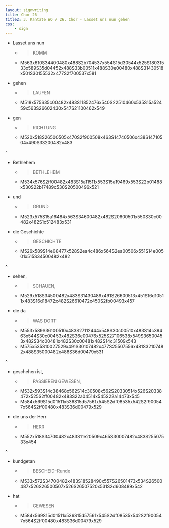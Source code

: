 ```yaml
---
layout: signwriting
title: Chor 26
title2: 3. Kantate WO / 26. Chor - Lasset uns nun gehen
css:
    - sign
---
```


<!--
https://www.signbank.org/signpuddle2.0/searchword.php
https://www.sutton-signwriting.io/signmaker
-->

- Lasset uns nun
  + > KOMM
  + M563x610S34400480x488S2b704537x554S15d30544x525S18031533x589S35d04452x488S33b00511x488S30e00480x488S31430518x501S30155532x477S2f700537x581

- gehen
  + > LAUFEN
  + M518x575S35c00482x483S11852476x540S22510460x535S15a52459x563S26602430x547S21100462x549

- gen
  + > RICHTUNG
  + M520x518S26500505x470S2f900508x463S14740506x438S14710504x490S33200482x483

^

- Bethlehem
  + > BETHLEHEM
  + M534x576S2ff00482x483S15a11511x553S15a19469x553S22b01488x530S22b17489x530S20500496x521

- und
  + > GRUND
  + M523x575S15a16484x563S34600482x482S20600501x550S30c00482x482S1c512483x531

- die Geschichte
  + > GESCHICHTE
  + M526x589S14e08477x528S2ea4c486x564S2ea00506x551S14e00501x515S34500482x482

^

- sehen,
  + > SCHAUEN,
  + M529x518S34500482x483S31430489x491S26600513x451S16d10511x483S16d18472x482S26610472x450S2fb00493x457

- die da
  + > WAS DORT
  + M553x589S36100510x483S27112444x548S30c00510x483S14c39463x544S30c00453x482S36e00476x525S27106538x549S36500453x482S34c00481x482S30c00481x482S14c31509x543
  + M575x535S10027529x491S30107482x477S25507556x481S32107482x488S35000482x488S36d00479x531

^

- geschehen ist,
  + > PASSIEREN GEWESEN,
  + M532x593S14c38468x562S14c30508x562S20330514x526S20338472x525S2ff00482x483S22a04514x545S22a14473x545
  + M584x569S15d01511x536S15d57561x545S2df08535x542S2f900547x564S2ff00480x483S36d00479x529

- die uns der Herr
  + > HERR
  + M552x518S34700482x483S11e20509x465S30007482x483S25507533x454

^

- kundgetan
  + > BESCHEID-Runde
  + M533x572S34700482x483S18528490x557S26501473x534S26500487x526S26500507x526S26507520x531S2d608489x542

- hat
  + > GEWESEN
  + M584x569S15d01511x536S15d57561x545S2df08535x542S2f900547x564S2ff00480x483S36d00479x529
